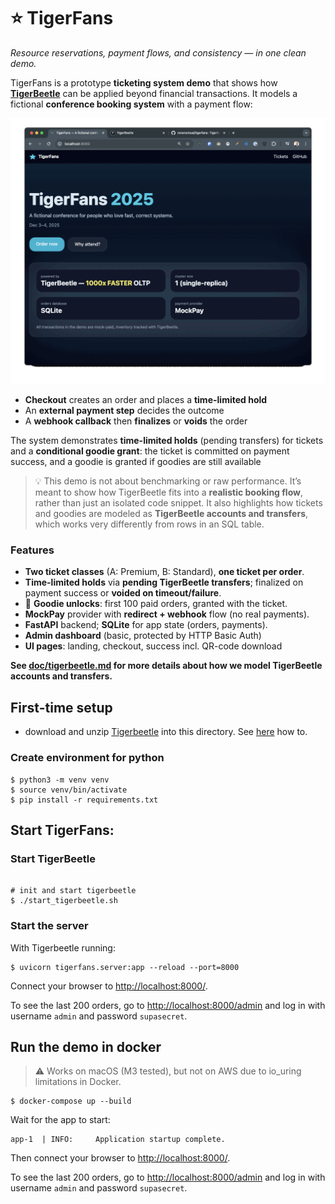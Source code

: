 # ⭐ TigerFans

_Resource reservations, payment flows, and consistency — in one clean demo._

TigerFans is a prototype **ticketing system demo** that shows how
**[TigerBeetle](https://tigerbeetle.com)** can be applied beyond financial
transactions. It models a fictional **conference booking system** with a payment
flow:

![doc/](demo.gif)

- **Checkout** creates an order and places a **time-limited hold**
- An **external payment step** decides the outcome
- A **webhook callback** then **finalizes** or **voids** the order

The system demonstrates **time-limited holds** (pending transfers) for tickets
and a **conditional goodie grant**: the ticket is committed on payment success,
and a goodie is granted if goodies are still available

> 💡 This demo is not about benchmarking or raw performance. It’s meant to show
how TigerBeetle fits into a **realistic booking flow**, rather than just an
isolated code snippet. It also highlights how tickets and goodies are modeled as
**TigerBeetle accounts and transfers**, which works very differently from rows
in an SQL table.

### Features

- **Two ticket classes** (A: Premium, B: Standard), **one ticket per order**.
- **Time-limited holds** via **pending TigerBeetle transfers**; finalized on
  payment success or **voided on timeout/failure**.
- 🎁 **Goodie unlocks**: first 100 paid orders, granted with the ticket.
- **MockPay** provider with **redirect + webhook** flow (no real payments).
- **FastAPI** backend; **SQLite** for app state (orders, payments).
- **Admin dashboard** (basic, protected by HTTP Basic Auth)
-  **UI pages**: landing, checkout, success incl. QR-code download

**See [doc/tigerbeetle.md](doc/tigerbeetle.md) for more details about how we
model TigerBeetle accounts and transfers.**

## First-time setup

* download and unzip [Tigerbeetle](https://tigerbeetle.com) into this directory.
See [here](https://tigerbeetle.com/#install) how to.

### Create environment for python

```console
$ python3 -m venv venv
$ source venv/bin/activate
$ pip install -r requirements.txt
```

## Start TigerFans:

### Start TigerBeetle

```console

# init and start tigerbeetle
$ ./start_tigerbeetle.sh
```

### Start the server

With Tigerbeetle running:

```console
$ uvicorn tigerfans.server:app --reload --port=8000
```
Connect your browser to [http://localhost:8000/](http://localhost:8000).

To see the last 200 orders, go to
[http://localhost:8000/admin](http://localhost:8000/admin) and log in with
username `admin` and password `supasecret`.


## Run the demo in docker

> ⚠️ Works on macOS (M3 tested), but not on AWS due to io_uring limitations in
> Docker.

```console
$ docker-compose up --build
```
Wait for the app to start:

```
app-1  | INFO:     Application startup complete.
```

Then connect your browser to [http://localhost:8000/](http://localhost:8000).

To see the last 200 orders, go to
[http://localhost:8000/admin](http://localhost:8000/admin) and log in with
username `admin` and password `supasecret`.
